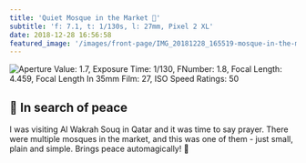 ```yaml
---
title: 'Quiet Mosque in the Market 🕌️'
subtitle: 'f: 7.1, t: 1/130s, l: 27mm, Pixel 2 XL'
date: 2018-12-28 16:56:58
featured_image: '/images/front-page/IMG_20181228_165519-mosque-in-the-market-1500x1200.jpg'
---
```


![Aperture Value: 1.7, Exposure Time: 1/130, FNumber: 1.8, Focal Length: 4.459, Focal Length In 35mm Film: 27, ISO Speed Ratings: 50](/images/front-page/IMG_20181228_165519-mosque-in-the-market-1500x1200.jpg)

## 🕌 In search of peace
I was visiting Al Wakrah Souq in Qatar and it was time to say prayer. 
There were multiple mosques in the market, and this was one of them - just small, plain and simple.
Brings peace automagically! 🙏

